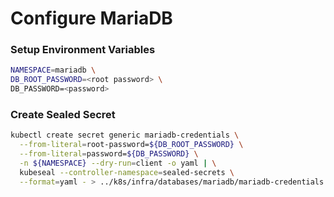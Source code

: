 # Configure MariaDB

### Setup Environment Variables

```bash
NAMESPACE=mariadb \
DB_ROOT_PASSWORD=<root password> \
DB_PASSWORD=<password>
```
### Create Sealed Secret

```bash
kubectl create secret generic mariadb-credentials \
  --from-literal=root-password=${DB_ROOT_PASSWORD} \
  --from-literal=password=${DB_PASSWORD} \
  -n ${NAMESPACE} --dry-run=client -o yaml | \
  kubeseal --controller-namespace=sealed-secrets \
  --format=yaml - > ../k8s/infra/databases/mariadb/mariadb-credentials.yaml
```